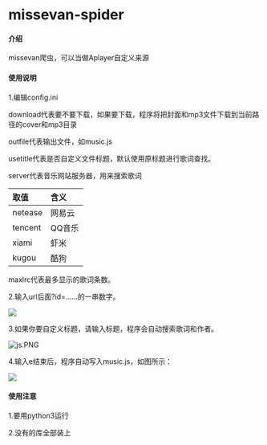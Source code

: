 # missevan-spider

#### 介绍
missevan爬虫，可以当做Aplayer自定义来源

#### 使用说明

1.编辑config.ini

download代表要不要下载，如果要下载，程序将把封面和mp3文件下载到当前路径的cover和mp3目录

outfile代表输出文件，如music.js

usetitle代表是否自定义文件标题，默认使用原标题进行歌词查找。

server代表音乐网站服务器，用来搜索歌词

| 取值    | 含义   |
| :------ | :----- |
| netease | 网易云 |
| tencent | QQ音乐 |
| xiami   | 虾米   |
| kugou   | 酷狗   |

maxlrc代表最多显示的歌词条数。

2.输入url后面?id=......的一串数字。

![](https://images.gitee.com/uploads/images/2019/0901/141425_6f6ec58d_5151366.png)

3.如果你要自定义标题，请输入标题，程序会自动搜索歌词和作者。

![js.PNG](https://i.loli.net/2019/09/08/aPA6GHbWuQgBize.png)

4.输入e结束后，程序自动写入music.js，如图所示：

![](https://i.loli.net/2019/09/08/lkP4NvAwLS56ycC.png)

#### 使用注意

1.要用python3运行

2.没有的库全部装上